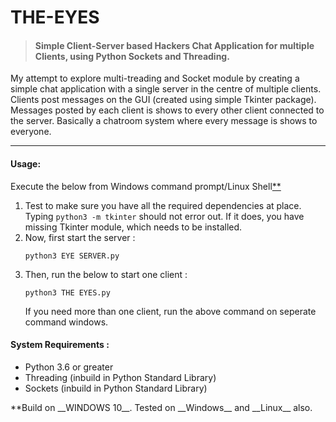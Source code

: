 # THE-EYES
>#### Simple Client-Server based Hackers Chat Application for multiple Clients, using Python Sockets and Threading.

My attempt to explore multi-treading and Socket module by creating a simple
chat application with a single server in the centre of multiple clients. Clients
post messages on the GUI (created using simple Tkinter package). Messages posted
by each client is shows to every other client connected to the server.
Basically a chatroom system where every message is shows to everyone.

----

#### Usage:

Execute the below from Windows command prompt/Linux Shell[**](#footnote)
1. Test to make sure you have all the required dependencies at place. Typing
   ``
   python3 -m tkinter
   ``
   should not error out. If it does, you have missing Tkinter module,
   which needs to be installed.
2. Now, first start the server :
   ```
   python3 EYE SERVER.py
   ```
3. Then, run the below to start one client :
   ```
   python3 THE EYES.py
   ```
   If you need more than one client, run the above command on seperate command windows. 

#### System Requirements :
 * Python 3.6 or greater
 * Threading (inbuild in Python Standard Library)
 * Sockets (inbuild in Python Standard Library)

<a name="footnote">
**Build on __WINDOWS 10__. Tested on __Windows__ and __Linux__ also.
</a>

